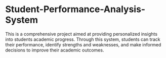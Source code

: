 # Student-Performance-Analysis-System
This is a comprehensive project aimed at providing personalized insights into students academic progress. Through this system, students can track their performance, identify strengths and weaknesses, and make informed decisions to improve their academic outcomes.
